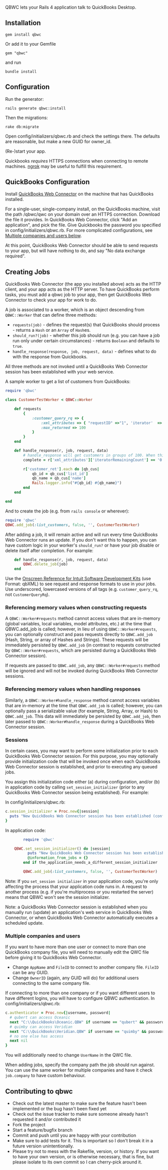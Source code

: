 QBWC lets your Rails 4 application talk to QuickBooks Desktop.

## Installation

`gem install qbwc`

Or add it to your Gemfile

`gem "qbwc"`

and run

`bundle install`

## Configuration

Run the generator:

`rails generate qbwc:install`

Then the migrations:

`rake db:migrate`

Open config/initializers/qbwc.rb and check the settings there. The defaults are reasonable, but make a new GUID for owner_id.

(Re-)start your app.

Quickbooks *requires* HTTPS connections when connecting to remote machines. [ngrok](https://ngrok.com/) may be useful to fulfill this requirement.

## QuickBooks Configuration

Install [QuickBooks Web Connector](http://marketplace.intuit.com/webconnector/) on the machine that has QuickBooks installed.

For a single-user, single-company install, on the QuickBooks machine, visit the path /qbwc/qwc on your domain over an HTTPS connection. Download the file it provides. In QuickBooks Web Connector, click "Add an application", and pick the file. Give Quickbooks the password you specified in config/initializers/qbwc.rb. For more complicated configurations, see [Multiple companies and users below](#user-content-multiple-companies-and-users).

At this point, QuickBooks Web Connector should be able to send requests to your app, but will have nothing to do, and say "No data exchange required".

## Creating Jobs

QuickBooks Web Connector (the app you installed above) acts as the HTTP client, and your app acts as the HTTP server. To have QuickBooks perform tasks, you must add a qbwc job to your app, then get QuickBooks Web Connector to check your app for work to do.

A job is associated to a worker, which is an object descending from `QBWC::Worker` that can define three methods:

- `requests(job)` - defines the request(s) that QuickBooks should process - returns a `Hash` or an `Array` of `Hash`es.
- `should_run?(job)` - whether this job should run (e.g. you can have a job run only under certain circumstances) - returns `Boolean` and defaults to `true`.
- `handle_response(response, job, request, data)` - defines what to do with the response from Quickbooks.

All three methods are not invoked until a QuickBooks Web Connector session has been established with your web service.

A sample worker to get a list of customers from QuickBooks:

```ruby
require 'qbwc'

class CustomerTestWorker < QBWC::Worker

	def requests
		{
			:customer_query_rq => {
				:xml_attributes => { "requestID" =>"1", 'iterator'  => "Start" },
				:max_returned => 100
			}
		}
	end

	def handle_response(r, job, request, data)
		# handle_response will get customers in groups of 100. When this is 0, we're done.
		complete = r['xml_attributes']['iteratorRemainingCount'] == '0'

		r['customer_ret'].each do |qb_cus|
			qb_id = qb_cus['list_id']
			qb_name = qb_cus['name']
			Rails.logger.info("#{qb_id} #{qb_name}")
		end
	end

end
```

And to create the job (e.g. from `rails console` or wherever):

```ruby
require 'qbwc'
QBWC.add_job(:list_customers, false, '', CustomerTestWorker)
```

After adding a job, it will remain active and will run every time QuickBooks Web Connector runs an update. If you don't want this to happen, you can have custom logic in your worker's `should_run?` or have your job disable or delete itself after completion. For example:

```ruby
	def handle_response(r, job, request, data)
		QBWC.delete_job(job)
	end

```


Use the [Onscreen Reference for Intuit Software Development Kits](https://developer-static.intuit.com/qbSDK-current/Common/newOSR/index.html) (use Format: qbXML) to see request and response formats to use in your jobs. Use underscored, lowercased versions of all tags (e.g. `customer_query_rq`, not `CustomerQueryRq`).

### Referencing memory values when constructing requests ###

A `QBWC::Worker#requests` method cannot access values that are in-memory (global variables, local variables, model attributes, etc.) at the time that QBWC.add_job is called; however, in lieu of using `QBWC::Worker#requests`, you can optionally construct and pass requests directly to `QBWC.add_job` (Hash, String, or array of Hashes and Strings). These requests will be immediately persisted by `QBWC.add_job` (in contrast to requests constructed by `QBWC::Worker#requests`, which are persisted during a QuickBooks Web Connector session).

If requests are passed to `QBWC.add_job`, any `QBWC::Worker#requests` method will be ignored and will not be invoked during QuickBooks Web Connector sessions.

### Referencing memory values when handling responses ###

Similarly, a `QBWC::Worker#handle_response` method cannot access variables that are in-memory at the time that `QBWC.add_job` is called; however, you can optionally pass a serializable value (for example, String, Array, or Hash) to `QBWC.add_job`. This data will immediately be persisted by `QBWC.add_job`, then later passed to `QBWC::Worker#handle_response` during a QuickBooks Web Connector session.

### Sessions ###

In certain cases, you may want to perform some initialization prior to each QuickBooks Web Connector session. For this purpose, you may optionally provide initialization code that will be invoked once when each QuickBooks Web Connector session is established, and prior to executing any queued jobs.

You assign this initialization code either (a) during configuration, and/or (b) in application code by calling `set_session_initializer` (prior to any QuickBooks Web Connector session being established). For example:

In config/initializers/qbwc.rb:

```ruby
c.session_initializer = Proc.new{|session|
  puts "New QuickBooks Web Connector session has been established (configured session initializer)"
}
```

In application code:
```ruby
        require 'qbwc'

	QBWC.set_session_initializer() do |session|
          puts "New QuickBooks Web Connector session has been established (overridden session initializer)"
          @information_from_jobs = {}
        end if the_application_needs_a_different_session_initializer

        QBWC.add_job(:list_customers, false, '', CustomerTestWorker)

```

Note: If you `set_session initializer` in your application code, you're only affecting the process that your application code runs in. A request to another process (e.g. if you're multiprocess or you restarted the server) means that QBWC won't see the session initializer.

Note: a QuickBooks Web Connector session is established when you manually run (update) an application's web service in QuickBooks Web Connector, or when QuickBooks Web Connector automatically executes a scheduled update.

### Multiple companies and users ###

If you want to have more than one user or connect to more than one QuickBooks company file, you will need to manually edit the QWC file before giving it to QuickBooks Web Connector.

* Change `AppName` and `FileID` to connect to another company file. `FileID` can be any GUID.
* Change `OwnerID` (again, any GUID will do) for additional users connecting to the same company file.

If connecting to more than one company or if you want different users to have different logins, you will have to configure QBWC authentication. In config/initializers/qbwc.rb:

```ruby
c.authenticator = Proc.new{|username, password|
  # qubert can access Oceanic
  next "C:\\QuickBooks\Oceanic.QBW" if username == "qubert" && password == "brittany"
  # quimby can access Veridian
  next "C:\\QuickBooks\Veridian.QBW" if username == "quimby" && password == "bethany"
  # no one else has access
  next nil
}
```

You will additionally need to change `UserName` in the QWC file.

When adding jobs, specify the company path the job should run against. You can use the same worker for multiple companies and have it check `job.company` to have custom behaviour.

## Contributing to qbwc

* Check out the latest master to make sure the feature hasn't been implemented or the bug hasn't been fixed yet
* Check out the issue tracker to make sure someone already hasn't requested it and/or contributed it
* Fork the project
* Start a feature/bugfix branch
* Commit and push until you are happy with your contribution
* Make sure to add tests for it. This is important so I don't break it in a future version unintentionally.
* Please try not to mess with the Rakefile, version, or history. If you want to have your own version, or is otherwise necessary, that is fine, but please isolate to its own commit so I can cherry-pick around it.
